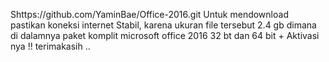 Shttps://github.com/YaminBae/Office-2016.git
Untuk  mendownload pastikan koneksi internet Stabil, karena ukuran file tersebut 2.4 gb
dimana di dalamnya paket komplit microsoft office 2016 32 bt dan 64 bit + Aktivasi nya !!
terimakasih ..
